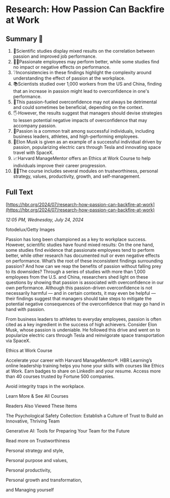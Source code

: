 # Research: How Passion Can Backfire at Work

## Summary 🤖

1. 🔬Scientific studies display mixed results on the correlation between passion and improved job performance. 
2. 😮‍💨Passionate employees may perform better, while some studies find no impact or negative effects on performance. 
3. ❔Inconsistencies in these findings highlight the complexity around understanding the effect of passion at the workplace.
4. 📚Scientists studied over 1,000 workers from the US and China, finding that an increase in passion might lead to overconfidence in one's performance.  
5. 🤔This passion-fueled overconfidence may not always be detrimental and could sometimes be beneficial, depending on the context.
6. 🖐️However, the results suggest that managers should devise strategies to lessen potential negative impacts of overconfidence that may accompany passion.
7. 💼Passion is a common trait among successful individuals, including business leaders, athletes, and high-performing employees.  
8. 🚀Elon Musk is given as an example of a successful individual driven by passion, popularizing electric cars through Tesla and innovating space travel with SpaceX. 
9. 📈Harvard ManageMentor offers an Ethics at Work Course to help individuals improve their career progression.
10. 👩‍💼The course includes several modules on trustworthiness, personal strategy, values, productivity, growth, and self-management.

## Full Text

[https://hbr.org/2024/07/research-how-passion-can-backfire-at-work](https://hbr.org/2024/07/research-how-passion-can-backfire-at-work)

*12:05 PM, Wednesday, July 24, 2024*

fotodelux/Getty Images

Passion has long been championed as a key to workplace success. However, scientific studies have found mixed results: On the one hand, some studies find evidence that passionate employees tend to perform better, while other research has documented null or even negative effects on performance. What’s the root of these inconsistent findings surrounding passion? And how can we reap the benefits of passion without falling prey to its downsides? Through a series of studies with more than 1,000 employees from the U.S. and China, researchers shed light on these questions by showing that passion is associated with overconfidence in our own performance. Although this passion-driven overconfidence is not necessarily harmful — and in certain contexts, it may even be helpful — their findings suggest that managers should take steps to mitigate the potential negative consequences of the overconfidence that may go hand in hand with passion.

From business leaders to athletes to everyday employees, passion is often cited as a key ingredient in the success of high achievers. Consider Elon Musk, whose passion is undeniable. He followed this drive and went on to popularize electric cars through Tesla and reinvigorate space transportation via SpaceX.

Ethics at Work Course

Accelerate your career with Harvard ManageMentor®. HBR Learning’s online leadership training helps you hone your skills with courses like Ethics at Work. Earn badges to share on LinkedIn and your resume. Access more than 40 courses trusted by Fortune 500 companies.

Avoid integrity traps in the workplace.

Learn More & See All Courses

Readers Also Viewed These Items

The Psychological Safety Collection: Establish a Culture of Trust to Build an Innovative, Thriving Team

Generative AI: Tools for Preparing Your Team for the Future

Read more on Trustworthiness

Personal strategy and style,

Personal purpose and values,

Personal productivity,

Personal growth and transformation,

and Managing yourself

